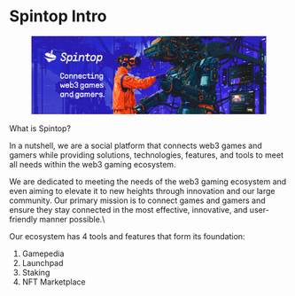 # Spintop Intro

<figure><img src=".gitbook/assets/spintop_intro.png" alt=""><figcaption></figcaption></figure>

What is Spintop?

In a nutshell, we are a social platform that connects web3 games and gamers while providing solutions, technologies, features, and tools to meet all needs within the web3 gaming ecosystem.

We are dedicated to meeting the needs of the web3 gaming ecosystem and even aiming to elevate it to new heights through innovation and our large community. Our primary mission is to connect games and gamers and ensure they stay connected in the most effective, innovative, and user-friendly manner possible.\


Our ecosystem has 4 tools and features that form its foundation:

1. Gamepedia
2. Launchpad
3. Staking
4. NFT Marketplace

